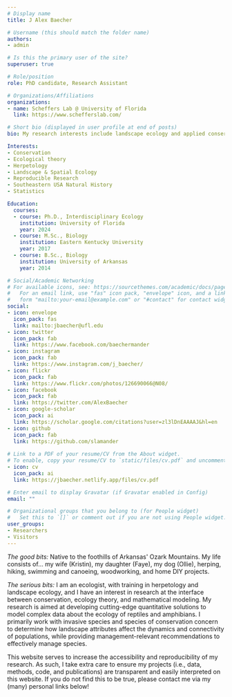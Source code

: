 ```yaml
---
# Display name
title: J Alex Baecher

# Username (this should match the folder name)
authors:
- admin

# Is this the primary user of the site?
superuser: true

# Role/position
role: PhD candidate, Research Assistant

# Organizations/Affiliations
organizations:
- name: Scheffers Lab @ University of Florida
  link: https://www.schefferslab.com/

# Short bio (displayed in user profile at end of posts)
bio: My research interests include landscape ecology and applied conservation of reptiles and amphibians

Interests:
- Conservation 
- Ecological theory
- Herpetology
- Landscape & Spatial Ecology
- Reproducible Research
- Southeastern USA Natural History
- Statistics

Education:
  courses:
  - course: Ph.D., Interdisciplinary Ecology
    institution: University of Florida
    year: 2024
  - course: M.Sc., Biology
    institution: Eastern Kentucky University
    year: 2017
  - course: B.Sc., Biology
    institution: University of Arkansas
    year: 2014

# Social/Academic Networking
# For available icons, see: https://sourcethemes.com/academic/docs/page-builder/#icons
#   For an email link, use "fas" icon pack, "envelope" icon, and a link in the
#   form "mailto:your-email@example.com" or "#contact" for contact widget.
social:
- icon: envelope
  icon_pack: fas
  link: mailto:jbaecher@ufl.edu 
- icon: twitter
  icon_pack: fab
  link: https://www.facebook.com/baechermander
- icon: instagram
  icon_pack: fab
  link: https://www.instagram.com/j_baecher/
- icon: flickr
  icon_pack: fab
  link: https://www.flickr.com/photos/126690066@N08/
- icon: facebook
  icon_pack: fab
  link: https://twitter.com/AlexBaecher
- icon: google-scholar
  icon_pack: ai
  link: https://scholar.google.com/citations?user=zl3lDnEAAAAJ&hl=en
- icon: github
  icon_pack: fab
  link: https://github.com/slamander
  
# Link to a PDF of your resume/CV from the About widget.
# To enable, copy your resume/CV to `static/files/cv.pdf` and uncomment the lines below.
- icon: cv
  icon_pack: ai
  link: https://jbaecher.netlify.app/files/cv.pdf

# Enter email to display Gravatar (if Gravatar enabled in Config)
email: ""

# Organizational groups that you belong to (for People widget)
#   Set this to `[]` or comment out if you are not using People widget.
user_groups:
- Researchers
- Visitors
---
```


*The good bits:*
Native to the foothills of Arkansas' Ozark Mountains. My life consists of... my wife (Kristin), my daughter (Faye), my dog (Ollie), herping, hiking, swimming and canoeing, woodworking, and home DIY projects.

*The serious bits:*
I am an ecologist, with training in herpetology and landscape ecology, and I have an interest in research at the interface between conservation, ecology theory, and mathematical modeling. My research is aimed at developing cutting-edge quantitative solutions to model complex data about the ecology of reptiles and amphibians. I primarily work with invasive species and species of conservation concern to determine how landscape attributes affect the dynamics and connectivity of populations, while providing management-relevant recommendations to effectively manage species.

This website serves to increase the accessibility and reproducibility of my research. As such, I take extra care to ensure my projects (i.e., data, methods, code, and publications) are transparent and easily interpreted on this website. If you do not find this to be true, please contact me via my (many) personal links below!

